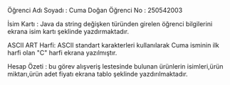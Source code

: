 Öğrenci Adı Soyadı : Cuma Doğan
Öğrenci No : 250542003

İsim Kartı : 
Java da string değişken türünden girelen öğrenci bilgilerini ekrana isim kartı şeklinde yazdırmaktadır.

ASCII ART Harfi:
ASCII standart karakterleri kullanılarak Cuma isminin ilk harfi olan "C" harfi ekrana yazılmıştır.

Hesap Özeti :
bu görev alışveriş lestesinde bulunan ürünlerin isimleri,ürün miktarı,ürün adet fiyatı ekrana tablo şeklinde yazdırılmaktadır.
